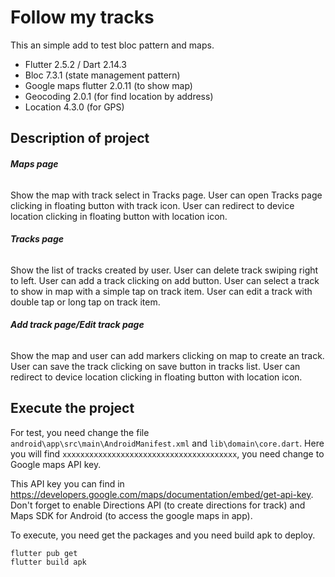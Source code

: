 # Follow my tracks

This an simple add to test bloc pattern and maps.

- Flutter 2.5.2 / Dart 2.14.3
- Bloc 7.3.1 (state management pattern)
- Google maps flutter 2.0.11 (to show map)
- Geocoding 2.0.1 (for find location by address)
- Location 4.3.0 (for GPS)

## **Description of project**

###### **Maps page**
Show the map with track select in Tracks page.
User can open Tracks page clicking in floating button with track icon.
User can redirect to device location clicking in floating button with location icon.

###### **Tracks page**
Show the list of tracks created by user.
User can delete track swiping right to left.
User can add a track clicking on add button.
User can select a track to show in map with a simple tap on track item.
User can edit a track with double tap or long tap on track item.

###### **Add track page/Edit track page**
Show the map and user can add markers clicking on map to create an track.
User can save the track clicking on save button in tracks list.
User can redirect to device location clicking in floating button with location icon.

## **Execute the project**
For test, you need change the file `android\app\src\main\AndroidManifest.xml` and `lib\domain\core.dart`. Here you will find `xxxxxxxxxxxxxxxxxxxxxxxxxxxxxxxxxxxxxxx`, you need change to Google maps API key.

This API key you can find in https://developers.google.com/maps/documentation/embed/get-api-key. Don't forget to enable Directions API (to create directions for track) and Maps SDK for Android (to access the google maps in app).

To execute, you need get the packages and you need build apk to deploy.
```
flutter pub get
flutter build apk
```
